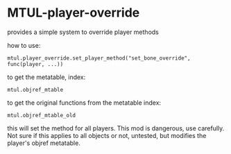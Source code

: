 # MTUL-player-override
provides a simple system to override player methods

how to use:

`mtul.player_override.set_player_method("set_bone_override", func(player, ...))`

to get the metatable, index:

`mtul.objref_mtable`

to get the original functions from the metatable index:

`mtul.objref_mtable_old`

this will set the method for all players. This mod is dangerous, use carefully.
Not sure if this applies to all objects or not, untested, but modifies the player's objref metatable.
